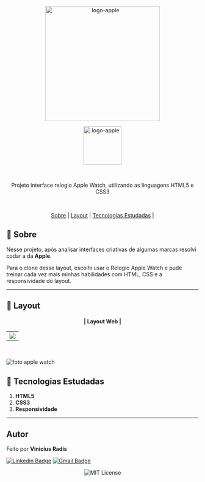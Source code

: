 
<p align="center"> <img src="https://upload.wikimedia.org/wikipedia/commons/thumb/f/fa/Apple_logo_black.svg/1724px-Apple_logo_black.svg.png" alt="logo-apple" width="300"> </p>

<p align="center"><img src="https://upload.wikimedia.org/wikipedia/commons/thumb/e/e4/Apple_Watch_official_logo.svg/2560px-Apple_Watch_official_logo.svg.png"alt="logo-apple" width="100"> </p> 

<br>
     

<p align="center">Projeto interface relogio Apple Watch, utilizando as linguagens HTML5 e CSS3 </p>
<br>

<p align="center">
  <a href="#small_blue_diamond-sobre">Sobre</a> |
  <a href="#small_blue_diamond-layout">Layout</a> |
  <a href="#small_blue_diamond-tecnologias-estudadas">Tecnologias Estudadas</a> |  
  </p>

  
## 	:small_blue_diamond: **Sobre**

Nesse projeto, após analisar interfaces criativas de algumas marcas resolvi codar a da  **Apple**.

Para o clone desse layout, escolhi usar o Relogio Apple Watch e pude treinar cada vez mais minhas habilidades com HTML, CSS e a responsividade do layout. 


---

## :small_blue_diamond: **Layout**


 #### <p align="center">| Layout Web |</p>

<table align="center">
   <tr>
    <td valign="top"><img src="https://media.giphy.com/media/OXFOs2JzeZnytk6S4b/giphy.gif"
"
"> </td>
    
   </tr>
 </table>
 <br>
 
 ![foto apple watch](https://lh3.googleusercontent.com/9FrkjKhLrOKKw-ZQE-YP8-6jA5PU14J58t6z2Px7W-7a0TgvMh6XXPLFUXkEjPRQ1VY-juVLwW7HZbYyHawzQoUUvafnUwjjzLAS-96eiHlLDkAQa3CNSzoLd1MTORlupu5owC6C-tNm0bDHXBCOKGBOUlFkryVmtwmCV7zom536wu95f6kvncKvl_lWzXGctT5oWZF-szAbaSnplS6klOcXJ-EK4BJ1zGvWwxlaZHRA3c6_FyDJS7O0iL0kHb7slnjSqFx45Mfx8-IGjXPq5iNQjNzNLH0LXGaiMNqSk-evDueSAqOIgMY-Em7qBJtfNkUNTNdLUUHVMygBkP1N1PeMqsgQy2Jg6HO8ckHl-QPyGfmhcWhyFBbpKRSSGhf0uxbajPLmqYYPlwINqVAZdZ7cBVxo30sx4SXjTAiVvV8RB5nL3p-QLSH6HSq-6QvtyZFsMsO3TfGnLKmUj61bu6k-cq8RD1SIFqCYPuNsafwTwl7dVPBPnRK0dI_Oc7DWl-SFkulU7dWMeGZutDxjk3JUFwhovWY59xltm1xj1JDp6B0-nda3f5bYfbEnn_2FtmjG0b3xR-R5RlbEqtMACdu5lh-4PrHCbR1tkDI5bLq2BlAi46mSap7Yt8tbRzEFJXNQ51aPu_fQR_3cfVeh5Ju0svOn1b9FBJE3W-Ae07o8SewgPw4iFfMBsIw6YXwBsRNHqyT_xY30hHSnQPFB9Nc=w1274-h637-no?authuser=0)



## :small_blue_diamond: **Tecnologias Estudadas**

1. **HTML5**
2. **CSS3**
3. **Responsividade**
   
---

## **Autor**

  
 Feito por <b>Vinicius Radis</b></a>  <a href="https://github.com/Viniradis"> </a>


[![Linkedin Badge](https://img.shields.io/badge/-LinkedIn-blue?style=flat-square&logo=Linkedin&logoColor=white&link=https://www.linkedin.com/in/vinicius-radis/)](https://www.linkedin.com/in/vin%C3%ADcius-radis/)
[![Gmail Badge](https://img.shields.io/badge/-viniradis@gmail.com-D14836?style=flat-square&logo=Gmail&logoColor=white&link=mailto:viniradis@gmail.com)](mailto:viniradis@gmail.com)<br>


<p align="center"> <img alt="MIT License" src="https://img.shields.io/badge/license-MIT-green"> </p>

